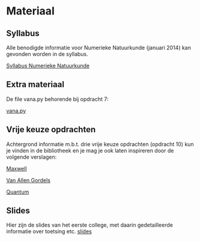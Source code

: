 # Materiaal

## Syllabus
Alle benodigde informatie voor Numerieke Natuurkunde (januari 2014) kan gevonden
worden in de syllabus.

[Syllabus Numerieke Natuurkunde](numnat_v20140122_1.pdf)

## Extra materiaal
De file vana.py behorende bij opdracht 7:

[vana.py](vana.py)

## Vrije keuze opdrachten
Achtergrond informatie m.b.t. drie vrije keuze opdrachten (opdracht 10) kun 
je vinden in de bibliotheek en je mag je ook laten inspireren door de volgende 
verslagen:

[Maxwell](numnat_maxwell.pdf)

[Van Allen Gordels](numnat_vanallen.pdf)

[Quantum](numnat_quantum.pdf)

## Slides 
Hier zijn de slides van het eerste college, met daarin gedetailleerde
informatie over toetsing etc.
[slides](slides_col_1_2014.pdf)